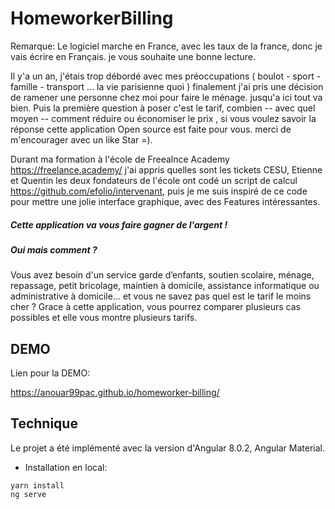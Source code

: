 # HomeworkerBilling

Remarque: Le logiciel marche en France, avec les taux de la france, donc je vais écrire en Français. je vous souhaite une bonne lecture.

Il y'a un an, j'étais trop débordé avec mes préoccupations ( boulot - sport - famille - transport ... la vie parisienne quoi )
finalement j'ai pris une décision de ramener une personne chez moi pour faire le ménage. jusqu'a ici tout va bien. Puis la première question à poser c'est le tarif, combien -- avec quel moyen -- comment réduire ou économiser le prix , si vous voulez savoir la réponse cette application Open source est faite pour vous. merci de m'encourager avec un like Star =).

Durant ma formation à l'école de Freealnce Academy
https://freelance.academy/ j'ai appris quelles sont les tickets CESU, Etienne et Quentin les deux fondateurs de l'école ont codé un script de calcul https://github.com/efolio/intervenant,  puis je me suis inspiré de ce code pour mettre une jolie interface graphique, avec des Features intéressantes.

##### Cette application va vous faire gagner de l'argent !

##### Oui mais comment ?

Vous avez besoin d'un service garde d’enfants, soutien scolaire, ménage, repassage, petit bricolage, maintien à domicile, assistance informatique ou administrative à domicile… et vous ne savez pas quel est le tarif le moins cher ?
Grace à cette application, vous pourrez comparer plusieurs cas possibles et elle vous montre plusieurs tarifs.

## DEMO

Lien pour la DEMO:

https://anouar99pac.github.io/homeworker-billing/

## Technique

Le projet a été implémenté avec la version d'Angular 8.0.2, Angular Material.

- Installation en local:

```
yarn install
ng serve
```

